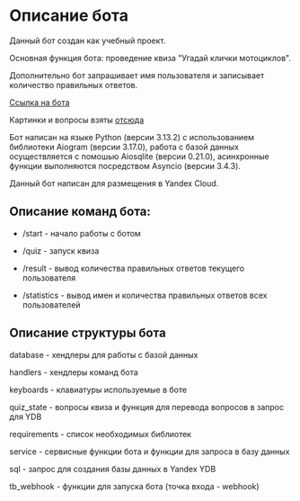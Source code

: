 # Описание бота
Данный бот создан как учебный проект.

Основная функция бота: проведение квиза "Угадай клички мотоциклов".

Дополнительно бот запрашивает имя пользователя и записывает количество правильных ответов.

[Ссылка на бота](https://t.me/maverick_moto_quiz_bot)

Картинки и вопросы взяты [отсюда](https://auto.ru/mag/article/kviz-ugaday-klichku-etogo-motocikla/?ysclid=m70ai7hr3r517208586&utm_referrer=https%3A%2F%2Fyandex.ru%2Fsearch%3Ftext%3Dmoto%2Bquiz%26lr%3D54%26clid%3D2192594)

Бот написан на языке Python (версии 3.13.2) c использованием библиотеки Aiogram (версии 3.17.0), работа с базой данных осуществляется с помошью Aiosqlite (версии 0.21.0), асинхронные функции выполняются посредством Asyncio (версии 3.4.3).

Данный бот написан для размещения в Yandex Cloud.

## Описание команд бота:

* /start - начало работы с ботом

* /quiz - запуск квиза

* /result - вывод количества правильных ответов текущего пользователя

* /statistics - вывод имен и количества правильных ответов всех пользователей

## Описание структуры бота

database - хендлеры для работы с базой данных

handlers - хендлеры команд бота

keyboards - клавиатуры используемые в боте

quiz_state - вопросы квиза и функция для перевода вопросов в запрос для YDB

requirements - список необходимых библиотек

service - сервисные функции бота и функции для запроса в базу данных

sql - запрос для создания базы данных в Yandex YDB

tb_webhook - функции для запуска бота (точка входа - webhook)
